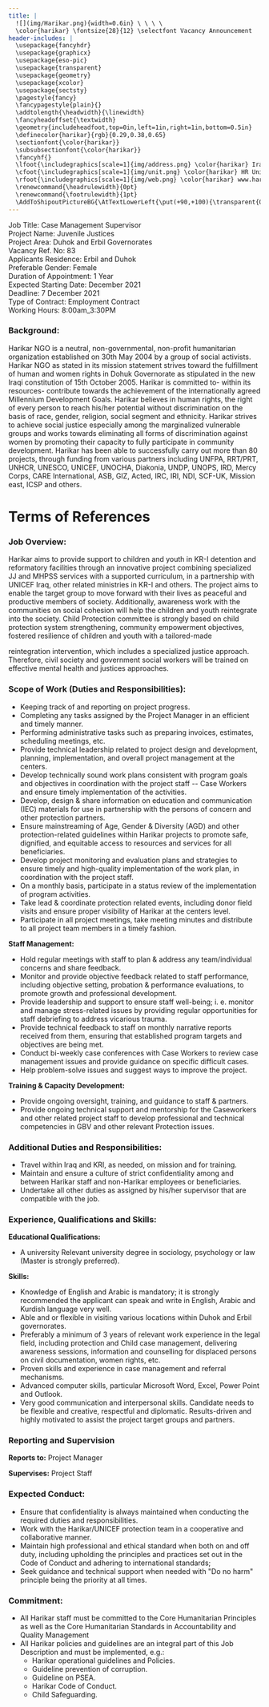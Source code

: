 ```yaml
---
title: |
  ![](img/Harikar.png){width=0.6in} \ \ \ \ 
  \color{harikar} \fontsize{28}{12} \selectfont Vacancy Announcement
header-includes: |
  \usepackage{fancyhdr}
  \usepackage{graphicx}
  \usepackage{eso-pic}
  \usepackage{transparent}
  \usepackage{geometry}
  \usepackage{xcolor}
  \usepackage{sectsty}
  \pagestyle{fancy}
  \fancypagestyle{plain}{}
  \addtolength{\headwidth}{\linewidth}
  \fancyheadoffset{\textwidth}
  \geometry{includeheadfoot,top=0in,left=1in,right=1in,bottom=0.5in}
  \definecolor{harikar}{rgb}{0.29,0.38,0.65}
  \sectionfont{\color{harikar}}
  \subsubsectionfont{\color{harikar}}
  \fancyhf{}
  \lfoot{\includegraphics[scale=1]{img/address.png} \color{harikar} Iraq-Kurdistan – Duhok \\ \ \ \ \ Medya – Str. / Australia   }
  \cfoot{\includegraphics[scale=1]{img/unit.png} \color{harikar} HR Unit \ \ \ \ \ \ \ \ \ \ \ \ \ \includegraphics[scale=1]{img/phone.png} 0751 414 8317}
  \rfoot{\includegraphics[scale=1]{img/web.png} \color{harikar} www.harikar.org}
  \renewcommand{\headrulewidth}{0pt}
  \renewcommand{\footrulewidth}{1pt}
  \AddToShipoutPictureBG{\AtTextLowerLeft{\put(+90,+100){\transparent{0.1}\includegraphics[width=4in]{img/Harikar.png}}}}
---
```


Job Title: Case Management Supervisor  
Project Name: Juvenile Justices  
Project Area: Duhok and Erbil Governorates  
Vacancy Ref. No: 83  
Applicants Residence: Erbil and Duhok  
Preferable Gender: Female  
Duration of Appointment: 1 Year  
Expected Starting Date: December 2021  
Deadline: 7 December 2021  
Type of Contract: Employment Contract  
Working Hours: 8:00am_3:30PM

### Background:

Harikar NGO is a neutral, non-governmental, non-profit humanitarian
organization established on 30th May 2004 by a group of social
activists. Harikar NGO as stated in its mission statement strives toward
the fulfillment of human and women rights in Dohuk Governorate as
stipulated in the new Iraqi constitution of 15th October 2005. Harikar
is committed to- within its resources- contribute towards the
achievement of the internationally agreed Millennium Development Goals.
Harikar believes in human rights, the right of every person to reach
his/her potential without discrimination on the basis of race, gender,
religion, social segment and ethnicity. Harikar strives to achieve
social justice especially among the marginalized vulnerable groups and
works towards eliminating all forms of discrimination against women by
promoting their capacity to fully participate in community development.
Harikar has been able to successfully carry out more than 80 projects,
through funding from various partners including UNFPA, RRT/PRT, UNHCR,
UNESCO, UNICEF, UNOCHA, Diakonia, UNDP, UNOPS, IRD, Mercy Corps, CARE
International, ASB, GIZ, Acted, IRC, IRI, NDI, SCF-UK, Mission east,
ICSP and others.

# Terms of References

### Job Overview:

Harikar aims to provide support to children and youth in KR-I detention
and reformatory facilities through an innovative project combining
specialized JJ and MHPSS services with a supported curriculum, in a
partnership with UNICEF Iraq, other related ministries in KR-I and
others. The project aims to enable the target group to move forward with
their lives as peaceful and productive members of society. Additionally,
awareness work with the communities on social cohesion will help the
children and youth reintegrate into the society. Child Protection
committee is strongly based on child protection system strengthening,
community empowerment objectives, fostered resilience of children and
youth with a tailored-made

reintegration intervention, which includes a specialized justice
approach. Therefore, civil society and government social workers will be
trained on effective mental health and justices approaches.

### Scope of Work (Duties and Responsibilities):

- Keeping track of and reporting on project progress.
- Completing any tasks assigned by the Project Manager in an efficient
  and timely manner.
- Performing administrative tasks such as preparing invoices,
  estimates, scheduling meetings, etc.
- Provide technical leadership related to project design and
  development, planning, implementation, and overall project
  management at the centers.
- Develop technically sound work plans consistent with program goals
  and objectives in coordination with the project staff -- Case
  Workers and ensure timely implementation of the activities.
- Develop, design & share information on education and communication
  (IEC) materials for use in partnership with the persons of concern
  and other protection partners.
- Ensure mainstreaming of Age, Gender & Diversity (AGD) and other
  protection-related guidelines within Harikar projects to promote
  safe, dignified, and equitable access to resources and services
  for all beneficiaries.
- Develop project monitoring and evaluation plans and strategies to
  ensure timely and high-quality implementation of the work plan, in
  coordination with the project staff.
- On a monthly basis, participate in a status review of the
  implementation of program activities.
- Take lead & coordinate protection related events, including donor
  field visits and ensure proper visibility of Harikar at the
  centers level.
- Participate in all project meetings, take meeting minutes and
  distribute to all project team members in a timely fashion.

**Staff Management:**

- Hold regular meetings with staff to plan & address any
  team/individual concerns and share feedback.
- Monitor and provide objective feedback related to staff performance,
  including objective setting, probation & performance evaluations,
  to promote growth and professional development.
- Provide leadership and support to ensure staff well-being; i. e.
  monitor and manage stress-related issues by providing regular
  opportunities for staff debriefing to address vicarious trauma.
- Provide technical feedback to staff on monthly narrative reports
  received from them, ensuring that established program targets and
  objectives are being met.
- Conduct bi-weekly case conferences with Case Workers to review case
  management issues and provide guidance on specific difficult
  cases.
- Help problem-solve issues and suggest ways to improve the project.

**Training & Capacity Development:**

- Provide ongoing oversight, training, and guidance to staff &
  partners.
- Provide ongoing technical support and mentorship for the Caseworkers
  and other related project staff to develop professional and
  technical competencies in GBV and other relevant Protection
  issues.

### Additional Duties and Responsibilities:

- Travel within Iraq and KRI, as needed, on mission and for training.
- Maintain and ensure a culture of strict confidentiality among and
  between Harikar staff and non-Harikar employees or beneficiaries.
- Undertake all other duties as assigned by his/her supervisor that
  are compatible with the job.

### Experience, Qualifications and Skills:

**Educational Qualifications:**

- A university Relevant university degree in sociology, psychology or
  law (Master is strongly preferred).

**Skills:**

- Knowledge of English and Arabic is mandatory; it is strongly
  recommended the applicant can speak and write in English, Arabic and
  Kurdish language very well.
- Able and or flexible in visiting various locations within Duhok and
  Erbil governorates.
- Preferably a minimum of 3 years of relevant work experience in the
  legal field, including protection and Child case management,
  delivering awareness sessions, information and counselling for
  displaced persons on civil documentation, women rights, etc.
- Proven skills and experience in case management and referral
  mechanisms.
- Advanced computer skills, particular Microsoft Word, Excel, Power
  Point and Outlook.
- Very good communication and interpersonal skills. Candidate needs to
  be flexible and creative, respectful and diplomatic. Results-driven
  and highly motivated to assist the project target groups and
  partners.

### Reporting and Supervision

**Reports to:** Project Manager

**Supervises:** Project Staff

### Expected Conduct:

- Ensure that confidentiality is always maintained when conducting the
  required duties and responsibilities.
- Work with the Harikar/UNICEF protection team in a cooperative and
  collaborative manner.
- Maintain high professional and ethical standard when both on and off
  duty, including upholding the principles and practices set out in
  the Code of Conduct and adhering to international standards;
- Seek guidance and technical support when needed with "Do no harm"
  principle being the priority at all times.

### Commitment:

- All Harikar staff must be committed to the Core Humanitarian
  Principles as well as the Core Humanitarian Standards in
  Accountability and Quality Management
- All Harikar policies and guidelines are an integral part of this Job
  Description and must be implemented, e.g.:
  - Harikar operational guidelines and Policies.
  - Guideline prevention of corruption.
  - Guideline on PSEA.
  - Harikar Code of Conduct.
  - Child Safeguarding.

